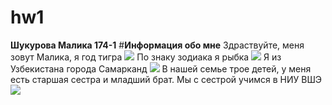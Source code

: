 # hw1
**Шукурова Малика 174-1**
#**Информация обо мне**
Здраствуйте, меня зовут Малика, я год тигра ![](https://s1.1zoom.ru/big0/729/Tigers_Painting_Art_Head_White_Glance_533926_1280x954.jpg)
По знаку зодиака я рыбка ![](https://www.1zoom.ru/%D0%96%D0%B8%D0%B2%D0%BE%D1%82%D0%BD%D1%8B%D0%B5/%D0%BE%D0%B1%D0%BE%D0%B8/500684/z5836/) 
Я из Узбекистана города Самарканд ![](https://www.youtube.com/watch?v=o5co6Rc3THY)
В нашей семье трое детей, у меня есть старшая сестра и младший брат.
Мы с сестрой учимся в НИУ ВШЭ ![](https://www.google.ru/imgres?imgurl=http%3A%2F%2Flauda-tours.ru%2Fassets%2Ffiles%2FMesta%2FDOMA4%2FVWE%2F%25D0%259C%25D0%25BE%25D1%2581%25D0%25BA%25D0%25B2%25D0%25B0%2C%2520%25D1%2583%25D0%25BB%25D0%25B8%25D1%2586%25D0%25B0%2520%25D0%259C%25D1%258F%25D1%2581%25D0%25BD%25D0%25B8%25D1%2586%25D0%25BA%25D0%25B0%25D1%258F%2520%25D0%25B4%25D0%25BE%25D0%25BC%25209-11.%2520%25D0%2597%25D0%25B4%25D0%25B0%25D0%25BD%25D0%25B8%25D0%25B5%2520%25D0%2592%25D1%258B%25D1%2581%25D1%2588%25D0%25B5%25D0%25B9%2520%25D1%2588%25D0%25BA%25D0%25BE%25D0%25BB%25D1%258B%2520%25D1%258D%25D0%25BA%25D0%25BE%25D0%25BD%25D0%25BE%25D0%25BC%25D0%25B8%25D0%25BA%25D0%25B8%2520(%25D0%259D%25D0%2598%25D0%25A3%2520%25D0%2592%25D0%25A8%25D0%25AD)..jpg&imgrefurl=http%3A%2F%2Flauda-tours.ru%2Fdostoprimechatelnosti%2Fmuzei-i-uchrejdeniya%2Fniu-vshe%2F&docid=Zh3_dPGb1CS91M&tbnid=Xofh5453Ej8iKM%3A&vet=10ahUKEwi21r2WnfPYAhWhhKYKHUx5BNQQMwhDKAUwBQ..i&w=1024&h=680&bih=662&biw=1366&q=%D0%A4%D0%BE%D1%82%D0%BE%20%D0%B2%D1%88%D1%8D&ved=0ahUKEwi21r2WnfPYAhWhhKYKHUx5BNQQMwhDKAUwBQ&iact=mrc&uact=8)


